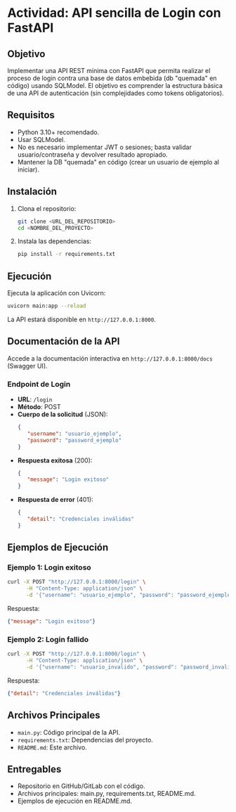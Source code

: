 # Actividad: API sencilla de Login con FastAPI

## Objetivo

Implementar una API REST mínima con FastAPI que permita realizar el proceso de login contra una base de datos embebida (db "quemada" en código) usando SQLModel. El objetivo es comprender la estructura básica de una API de autenticación (sin complejidades como tokens obligatorios).

## Requisitos

- Python 3.10+ recomendado.
- Usar SQLModel.
- No es necesario implementar JWT o sesiones; basta validar usuario/contraseña y devolver resultado apropiado.
- Mantener la DB "quemada" en código (crear un usuario de ejemplo al iniciar).

## Instalación

1. Clona el repositorio:
    ```bash
    git clone <URL_DEL_REPOSITORIO>
    cd <NOMBRE_DEL_PROYECTO>
    ```

2. Instala las dependencias:
    ```bash
    pip install -r requirements.txt
    ```

## Ejecución

Ejecuta la aplicación con Uvicorn:
```bash
uvicorn main:app --reload
```

La API estará disponible en `http://127.0.0.1:8000`.

## Documentación de la API

Accede a la documentación interactiva en `http://127.0.0.1:8000/docs` (Swagger UI).

### Endpoint de Login

- **URL**: `/login`
- **Método**: POST
- **Cuerpo de la solicitud** (JSON):
  ```json
  {
     "username": "usuario_ejemplo",
     "password": "password_ejemplo"
  }
  ```
- **Respuesta exitosa** (200):
  ```json
  {
     "message": "Login exitoso"
  }
  ```
- **Respuesta de error** (401):
  ```json
  {
     "detail": "Credenciales inválidas"
  }
  ```

## Ejemplos de Ejecución

### Ejemplo 1: Login exitoso
```bash
curl -X POST "http://127.0.0.1:8000/login" \
      -H "Content-Type: application/json" \
      -d '{"username": "usuario_ejemplo", "password": "password_ejemplo"}'
```
Respuesta:
```json
{"message": "Login exitoso"}
```

### Ejemplo 2: Login fallido
```bash
curl -X POST "http://127.0.0.1:8000/login" \
      -H "Content-Type: application/json" \
      -d '{"username": "usuario_invalido", "password": "password_invalido"}'
```
Respuesta:
```json
{"detail": "Credenciales inválidas"}
```

## Archivos Principales

- `main.py`: Código principal de la API.
- `requirements.txt`: Dependencias del proyecto.
- `README.md`: Este archivo.

## Entregables

- Repositorio en GitHub/GitLab con el código.
- Archivos principales: main.py, requirements.txt, README.md.
- Ejemplos de ejecución en README.md.